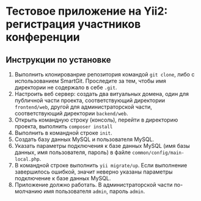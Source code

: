 Тестовое приложение на Yii2: регистрация участников конференции
===============================

## Инструкции по установке

1. Выполнить клонированрие репозитория командой `git clone`, либо с использованием SmartGit. Проследите за тем, чтобы имя директории не содержало в себе `.git`.
2. Настроить веб сервер: создать два витуальных домена, один для публичной части проекта, соответствующий директории `frontend/web`, другой для администраторской части, соответствующий директории `backend/web`.
3. Открыть командную строку (консоль), перейти в директорию проекта, выполнить `composer install`
4. Выполнить в командной строке `init`.
5. Создать базу данных MySQL и пользователя MySQL.
6. Указать параметры подключения к базе данных MySQL (имя базы данных, имя пользователя, пароль) в файле `common/config/main-local.php`.
7. В командной строке выполнить `yii migrate/up`. Если выполнение завершилось ошибкой, значит неверно указаны параметры подключение к базе данных MySQL.
8. Приложение должно работать. В администраторской части по-молчанию имя пользователя `admin`, пароль `admin`.

